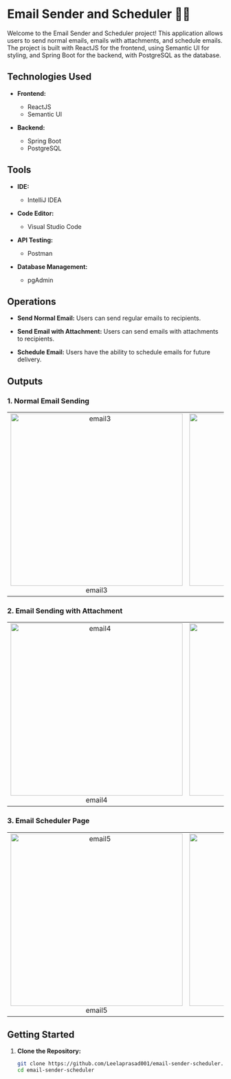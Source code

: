 # Email Sender and Scheduler 📧⏰

Welcome to the Email Sender and Scheduler project! This application allows users to send normal emails, emails with attachments, and schedule emails. The project is built with ReactJS for the frontend, using Semantic UI for styling, and Spring Boot for the backend, with PostgreSQL as the database.

## Technologies Used

- **Frontend:**
  - ReactJS
  - Semantic UI

- **Backend:**
  - Spring Boot
  - PostgreSQL

## Tools

- **IDE:**
  - IntelliJ IDEA

- **Code Editor:**
  - Visual Studio Code

- **API Testing:**
  - Postman

- **Database Management:**
  - pgAdmin

## Operations

- **Send Normal Email:**
  Users can send regular emails to recipients.

- **Send Email with Attachment:**
  Users can send emails with attachments to recipients.

- **Schedule Email:**
  Users have the ability to schedule emails for future delivery.

## Outputs
### 1. Normal Email Sending

<table>
  <tr>
    <td align="center" width="80%">
      <img src="https://github.com/Leelaprasad001/Learning/assets/76583080/33992c5b-f93f-4657-979d-403be66dd957" alt="email3" width="400"/>
      <br />
      email3
    </td>
    <td align="center" width="20%">
      <img src="https://github.com/Leelaprasad001/Learning/assets/76583080/137a4257-6a9e-4560-b3ce-aa87fc2fe241" alt="email6" width="400"/>
      <br />
      email6
    </td>
  </tr>
</table>

### 2. Email Sending with Attachment

<table>
  <tr>
    <td align="center" width="80%">
      <img src="https://github.com/Leelaprasad001/Learning/assets/76583080/069418aa-021e-492a-afee-dd30d6c7ae80" alt="email4" width="400"/>
      <br />
      email4
    </td>
    <td align="center" width="20%">
      <img src="https://github.com/Leelaprasad001/Learning/assets/76583080/6e284b67-aec3-4653-b1d5-728c238c9f8f" alt="email7" width="400"/>
      <br />
      email7
    </td>
  </tr>
</table>

### 3. Email Scheduler Page

<table>
  <tr>
    <td align="center" width="80%">
      <img src="https://github.com/Leelaprasad001/Learning/assets/76583080/ca4464fe-bb9e-4e88-a173-e315b3a49e6e" alt="email5" width="400"/>
      <br />
      email5
    </td>
    <td align="center" width="20%">
      <img src="https://github.com/Leelaprasad001/Learning/assets/76583080/bee2fe14-72ce-4568-90de-51963a9c2bed" alt="email8" width="400"/>
      <br />
      email8
    </td>
  </tr>
</table>

## Getting Started

1. **Clone the Repository:**
   ```bash
   git clone https://github.com/Leelaprasad001/email-sender-scheduler.git
   cd email-sender-scheduler

